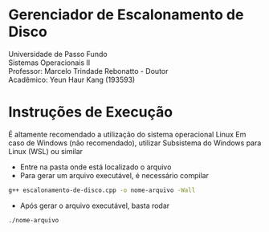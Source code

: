 # Gerenciador de Escalonamento de Disco
Universidade de Passo Fundo  
Sistemas Operacionais II  
Professor: Marcelo Trindade Rebonatto - Doutor  
Acadêmico: Yeun Haur Kang (193593)  

# Instruções de Execução
É altamente recomendado a utilização do sistema operacional Linux
Em caso de Windows (não recomendado), utilizar Subsistema do Windows para Linux (WSL) ou similar 

- Entre na pasta onde está localizado o arquivo  
- Para gerar um arquivo executável, é necessário compilar
```bash
g++ escalonamento-de-disco.cpp -o nome-arquivo -Wall
```
- Após gerar o arquivo executável, basta rodar
```bash
./nome-arquivo
```